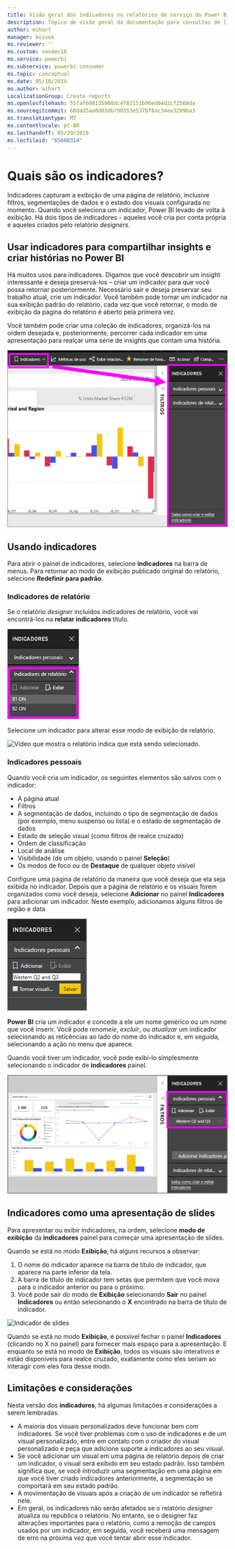 ```yaml
---
title: Visão geral dos indicadores no relatórios de serviço do Power BI
description: Tópico de visão geral da documentação para consultas de linguagem naturais de P e R do Power BI.
author: mihart
manager: kvivek
ms.reviewer: ''
ms.custom: seodec18
ms.service: powerbi
ms.subservice: powerbi-consumer
ms.topic: conceptual
ms.date: 05/10/2019
ms.author: mihart
LocalizationGroup: Create reports
ms.openlocfilehash: 55fafb00135908dc4f82151b96ed04d2cf2568da
ms.sourcegitcommit: 60dad5aa0d85db790553e537bf8ac34ee3289ba3
ms.translationtype: MT
ms.contentlocale: pt-BR
ms.lasthandoff: 05/29/2019
ms.locfileid: "65608314"
---
```

# <a name="what-are-bookmarks"></a>Quais são os indicadores?
Indicadores capturam a exibição de uma página de relatório, inclusive filtros, segmentações de dados e o estado dos visuais configurada no momento. Quando você seleciona um indicador, Power BI levado de volta à exibição. Há dois tipos de indicadores - aqueles você cria por conta própria e aqueles criados pelo relatório *designers*.

## <a name="use-bookmarks-to-share-insights-and-build-stories-in-power-bi"></a>Usar indicadores para compartilhar insights e criar histórias no Power BI 
Há muitos usos para indicadores. Digamos que você descobrir um insight interessante e deseja preservá-los – criar um indicador para que você possa retornar posteriormente. Necessário sair e deseja preservar seu trabalho atual, crie um indicador. Você também pode tornar um indicador na sua exibição padrão do relatório, cada vez que você retornar, o modo de exibição da página do relatório é aberto pela primeira vez. 

Você também pode criar uma coleção de indicadores, organizá-los na ordem desejada e, posteriormente, percorrer cada indicador em uma apresentação para realçar uma série de insights que contam uma história.  

![Mostre painel de indicadores, selecionando-o na faixa de opções.](media/end-user-bookmarks/power-bi-bookmarks-pane.png)

## <a name="using-bookmarks"></a>Usando indicadores
Para abrir o painel de indicadores, selecione **indicadores** na barra de menus. Para retornar ao modo de exibição publicado original do relatório, selecione **Redefinir para padrão**.

### <a name="report-bookmarks"></a>Indicadores de relatório
Se o relatório *designer* incluídos indicadores de relatório, você vai encontrá-los na **relatar indicadores** título. 

![Mostre indicadores de relatório.](media/end-user-bookmarks/power-bi-report-bookmark.png)

Selecione um indicador para alterar esse modo de exibição de relatório. 

![Vídeo que mostra o relatório indica que está sendo selecionado.](media/end-user-bookmarks/power-bi-bookmarks.gif)

### <a name="personal-bookmarks"></a>Indicadores pessoais

Quando você cria um indicador, os seguintes elementos são salvos com o indicador:

* A página atual
* Filtros
* A segmentação de dados, incluindo o tipo de segmentação de dados (por exemplo, menu suspenso ou lista) e o estado de segmentação de dados
* Estado de seleção visual (como filtros de realce cruzado)
* Ordem de classificação
* Local de análise
* Visibilidade (de um objeto, usando o painel **Seleção**)
* Os modos de foco ou de **Destaque** de qualquer objeto visível

Configure uma página de relatório da maneira que você deseja que ela seja exibida no indicador. Depois que a página de relatório e os visuais forem organizados como você deseja, selecione **Adicionar** no painel **Indicadores** para adicionar um indicador. Neste exemplo, adicionamos alguns filtros de região e data. 

![Adicione indicadores pessoas.](media/end-user-bookmarks/power-bi-add-personal.png)

**Power BI** cria um indicador e concede a ele um nome genérico ou um nome que você inserir. Você pode *renomeie*, *excluir*, ou *atualizar* um indicador selecionando as reticências ao lado do nome do indicador e, em seguida, selecionando a ação no menu que aparece.

Quando você tiver um indicador, você pode exibi-lo simplesmente selecionando o indicador de **indicadores** painel. 

![Adicione indicadores pessoas.](media/end-user-bookmarks/power-bi-personal-bookmark.png)


<!--
## Arranging bookmarks
As you create bookmarks, you might find that the order in which you create them isn't necessarily the same order you'd like to present them to your audience. No problem, you can easily rearrange the order of bookmarks.

In the **Bookmarks** pane, simply drag-and-drop bookmarks to change their order, as shown in the following image. The yellow bar between bookmarks designates where the dragged bookmark will be placed.

![Change bookmark order by drag-and-drop](media/desktop-bookmarks/bookmarks_06.png)

The order of your bookmarks can become important when you use the **View** feature of bookmarks, as described in the next section. 

-->

## <a name="bookmarks-as-a-slide-show"></a>Indicadores como uma apresentação de slides
Para apresentar ou exibir indicadores, na ordem, selecione **modo de exibição** da **indicadores** painel para começar uma apresentação de slides.

Quando se está no modo **Exibição**, há alguns recursos a observar:

1. O nome do indicador aparece na barra de título de indicador, que aparece na parte inferior da tela.
2. A barra de título de indicador tem setas que permitem que você mova para o indicador anterior ou para o próximo.
3. Você pode sair do modo de **Exibição** selecionando **Sair** no painel **Indicadores** ou então selecionando o **X** encontrado na barra de título de indicador. 

![Indicador de slides](media/end-user-bookmarks/power-bi-bookmark-slideshow.png)

Quando se está no modo **Exibição**, é possível fechar o painel **Indicadores** (clicando no X no painel) para fornecer mais espaço para a apresentação. E enquanto se está no modo de **Exibição**, todos os visuais são interativos e estão disponíveis para realce cruzado, exatamente como eles seriam ao interagir com eles fora desse modo. 

<!--
## Visibility - using the Selection pane
With the release of bookmarks, the new **Selection** pane is also introduced. The **Selection** pane provides a list of all objects on the current page and allows you to select the object and specify whether a given object is visible. 

![Enable the Selection pane](media/desktop-bookmarks/bookmarks_08.png)

You can select an object using the **Selection** pane. Also, you can toggle whether the object is currently visible by clicking the eye icon to the right of the visual. 

![Selection pane](media/desktop-bookmarks/bookmarks_09.png)

When a bookmark is added, the visible status of each object is also saved based on its setting in the **Selection** pane. 

It's important to note that **slicers** continue to filter a report page, regardless of whether they are visible. As such, you can create many different bookmarks, with different slicer settings, and make a single report page appear very different (and highlight different insights) in various bookmarks.


## Bookmarks for shapes and images
You can also link shapes and images to bookmarks. With this feature, when you click on an object, it will show the bookmark associated with that object. This can be especially useful when working with buttons; you can learn more by reading the article about [using buttons in Power BI](desktop-buttons.md). 

To assign a bookmark to an object, select the object, then expand the **Action** section from the **Format Shape** pane, as shown in the following image.

![Add bookmark link to an object](media/desktop-bookmarks/bookmarks_10.png)

Once you turn the **Action** slider to **On** you can select whether the object is a back button, a bookmark, or a Q&A command. If you select bookmark, you can then select which of your bookmarks the object is linked to.

There are all sorts of interesting things you can do with object-linked bookmarking. You can create a visual table of contents on your report page, or you can provide different views (such as visual types) of the same information, just by clicking on an object.

When you are in editing mode you can use ctrl+click to follow the link, and when not in edit mode, simply click the object to follow the link. 


## Bookmark groups

Beginning with the August 2018 release of **Power BI Desktop**, you can create and use bookmark groups. A bookmark group is a collection of bookmarks that you specify, which can be shown and organized as a group. 

To create a bookmark group, hold down the CTRL key and select the bookmarks you want to include in the group, then click the ellipses beside any of the selected bookmarks, and select **Group** from the menu that appears.

![Create a bookmark group](media/desktop-bookmarks/bookmarks_15.png)

**Power BI Desktop** automatically names the group *Group 1*. Fortunately, you can just double-click on the name and rename it to whatever you want.

![Rename a bookmark group](media/desktop-bookmarks/bookmarks_16.png)

With any bookmark group, clicking on the bookmark group's name only expands or collapses the group of bookmarks, and does not represent a bookmark by itself. 

When using the **View** feature of bookmarks, the following applies:

* If the selected bookmark is in a group when you select **View** from bookmarks, only the bookmarks *in that group* are shown in the viewing session. 

* If the selected bookmark is not in a group, or is on the top level (such as the name of a bookmark group), then all bookmarks for the entire report are played, including bookmarks in any group. 

To ungroup bookmarks, just select any bookmark in a group, click the ellipses, and then select **Ungroup** from the menu that appears. 

![Ungroup a bookmark group](media/desktop-bookmarks/bookmarks_17.png)

Note that selecting **Ungroup** for any bookmark from a group takes all bookmarks out of the group (it deletes the group, but not the bookmarks themselves). So to remove a single bookmark from a group, you need to **Ungroup** any member from that group, which deletes the grouping, then select the members you want in the new group (using CTRL and clicking each bookmark), and select **Group** again. 
-->





## <a name="limitations-and-considerations"></a>Limitações e considerações
Nesta versão dos **indicadores**, há algumas limitações e considerações a serem lembradas.

* A maioria dos visuais personalizados deve funcionar bem com indicadores. Se você tiver problemas com o uso de indicadores e de um visual personalizado, entre em contato com o criador do visual personalizado e peça que adicione suporte a indicadores ao seu visual. 
* Se você adicionar um visual em uma página de relatório depois de criar um indicador, o visual será exibido em seu estado padrão. Isso também significa que, se você introduzir uma segmentação em uma página em que você tiver criado indicadores anteriormente, a segmentação se comportará em seu estado padrão.
* A movimentação de visuais após a criação de um indicador se refletirá nele. 
* Em geral, os indicadores não serão afetados se o relatório *designer* atualiza ou republica o relatório. No entanto, se o designer faz alterações importantes para o relatório, como a remoção de campos usados por um indicador, em seguida, você receberá uma mensagem de erro na próxima vez que você tentar abrir esse indicador. 

<!--
## Next steps
spotlight?
-->
